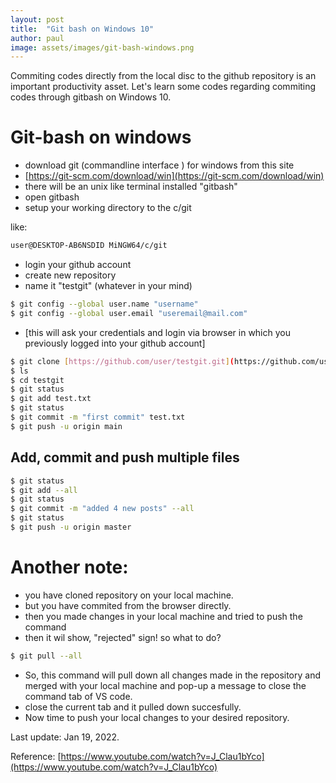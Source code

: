 ```yaml
---
layout: post
title:  "Git bash on Windows 10"
author: paul
image: assets/images/git-bash-windows.png
---
```


Commiting codes directly from the local disc to the github repository is an important productivity asset. Let's learn some codes regarding commiting codes through gitbash on Windows 10.

# Git-bash on windows

- download git (commandline interface ) for windows from this site
- [https://git-scm.com/download/win](https://git-scm.com/download/win)
- there will be an unix like terminal installed "gitbash"
- open gitbash
- setup your working directory to the c/git

like: 

```bash
user@DESKTOP-AB6NSDID MiNGW64/c/git
```

- login your github account
- create new repository
- name it "testgit" (whatever in your mind)

```bash
$ git config --global user.name "username"
$ git config --global user.email "useremail@mail.com"
```

- [this will ask your credentials and login via browser in which you previously logged into your github account]

```bash
$ git clone [https://github.com/user/testgit.git](https://github.com/user/testgit.git)
$ ls
$ cd testgit
$ git status
$ git add test.txt
$ git status
$ git commit -m "first commit" test.txt
$ git push -u origin main
```

## Add, commit and push multiple files

```bash
$ git status
$ git add --all
$ git status
$ git commit -m "added 4 new posts" --all
$ git status
$ git push -u origin master
```

# Another note:
- you have cloned repository on your local machine.
- but you have commited from the browser directly.
- then you made changes in your local machine and tried to push the command
- then it wil show, "rejected" sign! so what to do?

```bash
$ git pull --all
```
- So, this command will pull down all changes made in the repository and merged with your local machine and pop-up a message to close the command tab of VS code.
- close the current tab and it pulled down succesfully.
- Now time to push your local changes to your desired repository.

Last update: Jan 19, 2022.

Reference: [https://www.youtube.com/watch?v=J_Clau1bYco](https://www.youtube.com/watch?v=J_Clau1bYco)